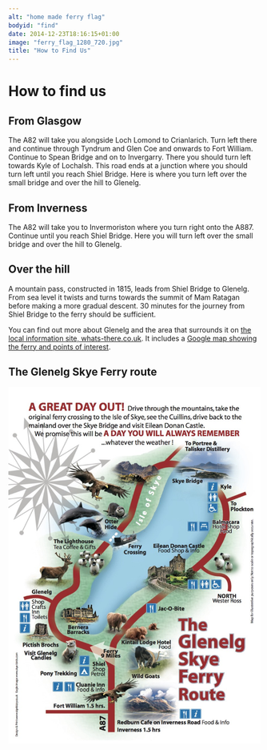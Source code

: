 ```yaml
---
alt: "home made ferry flag"
bodyid: "find"
date: 2014-12-23T18:16:15+01:00
image: "ferry_flag_1280_720.jpg"
title: "How to Find Us"
---
```


# How to find us

## From Glasgow

The A82 will take you alongside Loch Lomond to Crianlarich. Turn left there and continue through Tyndrum and Glen Coe and onwards to Fort William. Continue to Spean Bridge and on to Invergarry. There you should turn left towards Kyle of Lochalsh. This road ends at a junction where you should turn left until you reach Shiel Bridge. Here is where you turn left over the small bridge and over the hill to Glenelg.

## From Inverness

The A82 will take you to Invermoriston where you turn right onto the A887. Continue until you reach Shiel Bridge. Here you will turn left over the small bridge and over the hill to Glenelg.

## Over the hill

A mountain pass, constructed in 1815, leads from Shiel Bridge to Glenelg. From sea level it twists and turns towards the summit of Mam Ratagan before making a more gradual descent. 30 minutes for the journey from Shiel Bridge to the ferry should be sufficient.

You can find out more about Glenelg and the area that surrounds it on [the local information site, whats-there.co.uk](http://www.whats-there.co.uk). It includes a [Google map showing the ferry and points of interest](http://www.whats-there.co.uk/map.htm).

## The Glenelg Skye Ferry route

![map of glenelg skye ferry route](images/map-flyer2.jpg)


